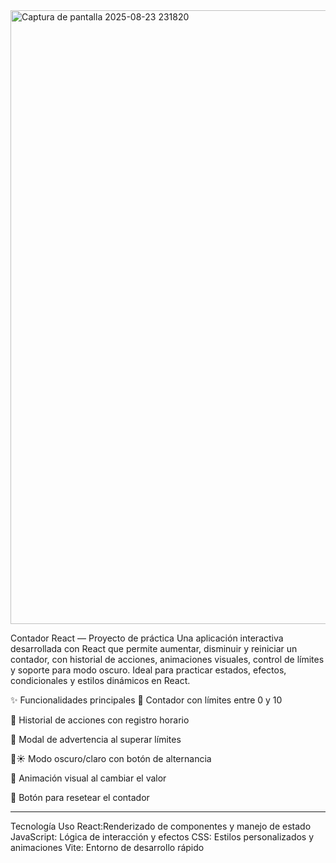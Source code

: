 <img width="1893" height="982" alt="Captura de pantalla 2025-08-23 231820" src="https://github.com/user-attachments/assets/911ce369-fedf-4ac8-91b9-e080ae5a8a77" />

Contador React — Proyecto de práctica
Una aplicación interactiva desarrollada con React que permite aumentar, disminuir y reiniciar un contador, con historial de acciones, animaciones visuales, control de límites y soporte para modo oscuro. Ideal para practicar estados, efectos, condicionales y estilos dinámicos en React.

✨ Funcionalidades principales
🔢 Contador con límites entre 0 y 10

📜 Historial de acciones con registro horario

🚨 Modal de advertencia al superar límites

🌙☀️ Modo oscuro/claro con botón de alternancia

🎯 Animación visual al cambiar el valor

🧼 Botón para resetear el contador

--------------------------------------------
Tecnología	Uso
React:Renderizado de componentes y manejo de estado
JavaScript:	Lógica de interacción y efectos
CSS:	Estilos personalizados y animaciones
Vite:	Entorno de desarrollo rápido

